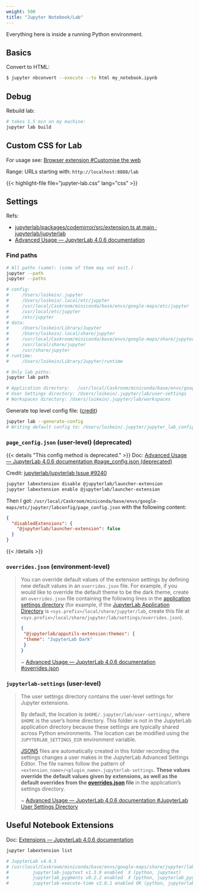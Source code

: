 ```yaml
---
weight: 500
title: "Jupyter Notebook/Lab"
---
```

Everything here is inside a running Python environment.

## Basics

Convert to HTML:

```bash
$ jupyter nbconvert --execute --to html my_notebook.ipynb
```

## Debug

Rebuild lab:

```sh
# takes 1.5 min on my machine:
jupyter lab build
```

## Custom CSS for Lab

For usage see: [Browser extension #Customise the web](/computer/internet/browser-extension/#customise-the-web)

Range: URLs starting with: `http://localhost:8888/lab`

{{< highlight-file file="jupyter-lab.css" lang="css" >}}


## Settings

Refs:

- [jupyterlab/packages/codemirror/src/extension.ts at main · jupyterlab/jupyterlab](https://github.com/jupyterlab/jupyterlab/blob/main/packages/codemirror/src/extension.ts)
- [Advanced Usage — JupyterLab 4.0.6 documentation](https://jupyterlab.readthedocs.io/en/stable/user/directories.html)

### Find paths

```sh
# All paths (same): (some of them may not exit.)
jupyter --path  
jupyter --paths

# config:
#     /Users/loikein/.jupyter
#     /Users/loikein/.local/etc/jupyter
#     /usr/local/Caskroom/miniconda/base/envs/google-maps/etc/jupyter
#     /usr/local/etc/jupyter
#     /etc/jupyter
# data:
#     /Users/loikein/Library/Jupyter
#     /Users/loikein/.local/share/jupyter
#     /usr/local/Caskroom/miniconda/base/envs/google-maps/share/jupyter
#     /usr/local/share/jupyter
#     /usr/share/jupyter
# runtime:
#     /Users/loikein/Library/Jupyter/runtime
```

```sh
# Only lab paths:
jupyter lab path

# Application directory:   /usr/local/Caskroom/miniconda/base/envs/google-maps/share/jupyter/lab
# User Settings directory: /Users/loikein/.jupyter/lab/user-settings
# Workspaces directory: /Users/loikein/.jupyter/lab/workspaces
```

Generate top level config file: \([credit](https://stackoverflow.com/a/50750181/10668706)\)

```sh
jupyter lab --generate-config
# Writing default config to: /Users/loikein/.jupyter/jupyter_lab_config.py
```

### `page_config.json` \(user-level\) \(deprecated\)

{{< details "This config method is deprecated." >}}
Doc: [Advanced Usage — JupyterLab 4.0.6 documentation #page_config.json (deprecated)](https://jupyterlab.readthedocs.io/en/stable/user/directories.html#page-config-json-deprecated)

Credit: [jupyterlab/jupyterlab Issue #9240](https://github.com/jupyterlab/jupyterlab/issues/9240#issuecomment-718966268)

```sh
jupyter labextension disable @jupyterlab/launcher-extension
jupyter labextension enable @jupyterlab/launcher-extension
```

Then I got: `/usr/local/Caskroom/miniconda/base/envs/google-maps/etc/jupyter/labconfig/page_config.json` with the following content:

```json
{
  "disabledExtensions": {
    "@jupyterlab/launcher-extension": false
  }
}
```
{{< /details >}}


### `overrides.json` \(environment-level\)

> You can override default values of the extension settings by defining new default values in an `overrides.json` file. For example, if you would like to override the default theme to be the dark theme, create an `overrides.json` file containing the following lines in the [application settings directory](https://jupyterlab.readthedocs.io/en/stable/user/directories.html#application-settings-directory) (for example, if the [JupyterLab Application Directory](https://jupyterlab.readthedocs.io/en/stable/user/directories.html#application-directory) is `<sys.prefix>/local/share/jupyter/lab`, create this file at `<sys.prefix>/local/share/jupyter/lab/settings/overrides.json`).
> 
> ```json
> {
>  "@jupyterlab/apputils-extension:themes": {
>  "theme": "JupyterLab Dark"
>  }
> }
> ```
> 
> ~ [Advanced Usage — JupyterLab 4.0.6 documentation #overrides.json](https://jupyterlab.readthedocs.io/en/stable/user/directories.html#overrides-json)


### `jupyterlab-settings` \(user-level\)

> The user settings directory contains the user-level settings for Jupyter extensions.
> 
> By default, the location is `$HOME/.jupyter/lab/user-settings/`, where `$HOME` is the user’s home directory. This folder is not in the JupyterLab application directory because these settings are typically shared across Python environments. The location can be modified using the `JUPYTERLAB_SETTINGS_DIR` environment variable.
> 
> [JSON5](https://json5.org/) files are automatically created in this folder recording the settings changes a user makes in the JupyterLab Advanced Settings Editor. The file names follow the pattern of `<extension_name>/<plugin_name>.jupyterlab-settings`. **These values override the default values given by extensions, as well as the default overrides from the [overrides.json](https://jupyterlab.readthedocs.io/en/stable/user/directories.html#overridesjson) file** in the application’s settings directory.
> 
> ~ [Advanced Usage — JupyterLab 4.0.6 documentation #JupyterLab User Settings Directory](https://jupyterlab.readthedocs.io/en/stable/user/directories.html#jupyterlab-user-settings-directory)



## Useful Notebook Extensions

Doc: [Extensions — JupyterLab 4.0.6 documentation](https://jupyterlab.readthedocs.io/en/stable/user/extensions.html)

```sh
jupyter labextension list

# JupyterLab v4.0.5
# /usr/local/Caskroom/miniconda/base/envs/google-maps/share/jupyter/labextensions
#         jupyterlab-jupytext v1.3.9 enabled  X (python, jupytext)
#         jupyterlab_pygments v0.2.2 enabled  X (python, jupyterlab_pygments)
#         jupyterlab-execute-time v3.0.1 enabled OK (python, jupyterlab_execute_time)
```

